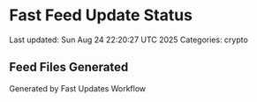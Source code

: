 # Fast Feed Update Status
Last updated: Sun Aug 24 22:20:27 UTC 2025
Categories: crypto

## Feed Files Generated

Generated by Fast Updates Workflow
